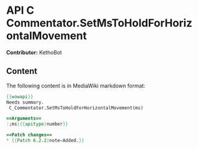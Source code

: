 # API C Commentator.SetMsToHoldForHorizontalMovement

**Contributor:** KethoBot

## Content

The following content is in MediaWiki markdown format:

```mediawiki
{{wowapi}}
Needs summary.
 C_Commentator.SetMsToHoldForHorizontalMovement(ms)

==Arguments==
:;ms:{{apitype|number}}

==Patch changes==
* {{Patch 6.2.2|note=Added.}}
```